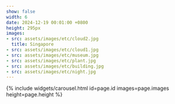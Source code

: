 ```yaml
---
show: false
width: 6
date: 2024-12-19 00:01:00 +0800
height: 295px
images:
- src: assets/images/etc/cloud2.jpg
  title: Singapore
- src: assets/images/etc/cloud1.jpg
- src: assets/images/etc/museum.jpg
- src: assets/images/etc/plant.jpg
- src: assets/images/etc/building.jpg
- src: assets/images/etc/night.jpg
---
```


{% include widgets/carousel.html id=page.id images=page.images height=page.height %}
